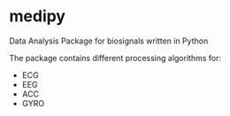 # medipy
Data Analysis Package for biosignals written in Python

The package contains different processing algorithms for:
- ECG
- EEG
- ACC
- GYRO
